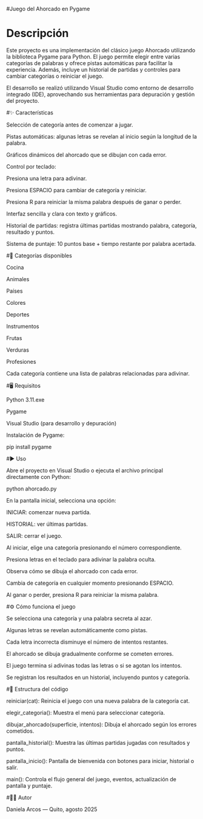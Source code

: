 #Juego del Ahorcado en Pygame
# Descripción

Este proyecto es una implementación del clásico juego Ahorcado utilizando la biblioteca Pygame para Python.
El juego permite elegir entre varias categorías de palabras y ofrece pistas automáticas para facilitar la experiencia. Además, incluye un historial de partidas y controles para cambiar categorías o reiniciar el juego.

El desarrollo se realizó utilizando Visual Studio como entorno de desarrollo integrado (IDE), aprovechando sus herramientas para depuración y gestión del proyecto.

#✨ Características

Selección de categoría antes de comenzar a jugar.

Pistas automáticas: algunas letras se revelan al inicio según la longitud de la palabra.

Gráficos dinámicos del ahorcado que se dibujan con cada error.

Control por teclado:

Presiona una letra para adivinar.

Presiona ESPACIO para cambiar de categoría y reiniciar.

Presiona R para reiniciar la misma palabra después de ganar o perder.

Interfaz sencilla y clara con texto y gráficos.

Historial de partidas: registra últimas partidas mostrando palabra, categoría, resultado y puntos.

Sistema de puntaje: 10 puntos base + tiempo restante por palabra acertada.

#📂 Categorías disponibles

Cocina

Animales

Países

Colores

Deportes

Instrumentos

Frutas

Verduras

Profesiones

Cada categoría contiene una lista de palabras relacionadas para adivinar.

#🖥️ Requisitos

Python 3.11.exe

Pygame

Visual Studio (para desarrollo y depuración)

Instalación de Pygame:

pip install pygame

#▶️ Uso

Abre el proyecto en Visual Studio o ejecuta el archivo principal directamente con Python:

python ahorcado.py


En la pantalla inicial, selecciona una opción:

INICIAR: comenzar nueva partida.

HISTORIAL: ver últimas partidas.

SALIR: cerrar el juego.

Al iniciar, elige una categoría presionando el número correspondiente.

Presiona letras en el teclado para adivinar la palabra oculta.

Observa cómo se dibuja el ahorcado con cada error.

Cambia de categoría en cualquier momento presionando ESPACIO.

Al ganar o perder, presiona R para reiniciar la misma palabra.

#⚙️ Cómo funciona el juego

Se selecciona una categoría y una palabra secreta al azar.

Algunas letras se revelan automáticamente como pistas.

Cada letra incorrecta disminuye el número de intentos restantes.

El ahorcado se dibuja gradualmente conforme se cometen errores.

El juego termina si adivinas todas las letras o si se agotan los intentos.

Se registran los resultados en un historial, incluyendo puntos y categoría.

#📜 Estructura del código

reiniciar(cat): Reinicia el juego con una nueva palabra de la categoría cat.

elegir_categoria(): Muestra el menú para seleccionar categoría.

dibujar_ahorcado(superficie, intentos): Dibuja el ahorcado según los errores cometidos.

pantalla_historial(): Muestra las últimas partidas jugadas con resultados y puntos.

pantalla_inicio(): Pantalla de bienvenida con botones para iniciar, historial o salir.

main(): Controla el flujo general del juego, eventos, actualización de pantalla y puntaje.

#👩‍💻 Autor

Daniela Arcos — Quito, agosto 2025
